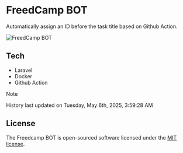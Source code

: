 # FreedCamp BOT

Automatically assign an ID before the task title based on Github Action.

![FreedCamp BOT](https://repository-images.githubusercontent.com/737932867/7d34798b-2680-471c-b089-a78a718d3d6a)

## Tech

- Laravel
- Docker
- Github Action

> [!NOTE]  
> History last updated on Tuesday, May 6th, 2025, 3:59:28 AM

## License

The Freedcamp BOT is open-sourced software licensed under the [MIT license](https://opensource.org/licenses/MIT).
